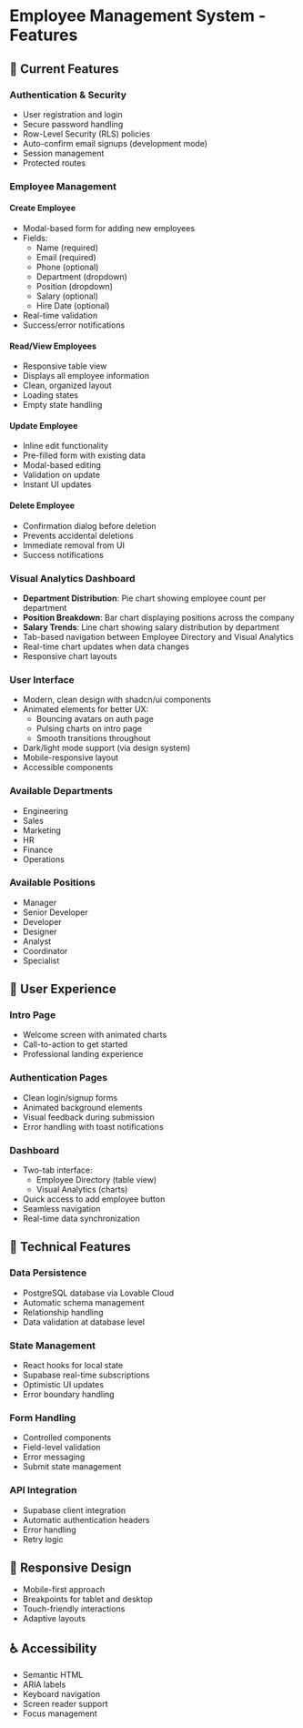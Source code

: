 # Employee Management System - Features

## 🚀 Current Features

### Authentication & Security
- User registration and login
- Secure password handling
- Row-Level Security (RLS) policies
- Auto-confirm email signups (development mode)
- Session management
- Protected routes

### Employee Management

#### Create Employee
- Modal-based form for adding new employees
- Fields:
  - Name (required)
  - Email (required)
  - Phone (optional)
  - Department (dropdown)
  - Position (dropdown)
  - Salary (optional)
  - Hire Date (optional)
- Real-time validation
- Success/error notifications

#### Read/View Employees
- Responsive table view
- Displays all employee information
- Clean, organized layout
- Loading states
- Empty state handling

#### Update Employee
- Inline edit functionality
- Pre-filled form with existing data
- Modal-based editing
- Validation on update
- Instant UI updates

#### Delete Employee
- Confirmation dialog before deletion
- Prevents accidental deletions
- Immediate removal from UI
- Success notifications

### Visual Analytics Dashboard
- **Department Distribution**: Pie chart showing employee count per department
- **Position Breakdown**: Bar chart displaying positions across the company
- **Salary Trends**: Line chart showing salary distribution by department
- Tab-based navigation between Employee Directory and Visual Analytics
- Real-time chart updates when data changes
- Responsive chart layouts

### User Interface
- Modern, clean design with shadcn/ui components
- Animated elements for better UX:
  - Bouncing avatars on auth page
  - Pulsing charts on intro page
  - Smooth transitions throughout
- Dark/light mode support (via design system)
- Mobile-responsive layout
- Accessible components

### Available Departments
- Engineering
- Sales
- Marketing
- HR
- Finance
- Operations

### Available Positions
- Manager
- Senior Developer
- Developer
- Designer
- Analyst
- Coordinator
- Specialist

## 🎨 User Experience

### Intro Page
- Welcome screen with animated charts
- Call-to-action to get started
- Professional landing experience

### Authentication Pages
- Clean login/signup forms
- Animated background elements
- Visual feedback during submission
- Error handling with toast notifications

### Dashboard
- Two-tab interface:
  - Employee Directory (table view)
  - Visual Analytics (charts)
- Quick access to add employee button
- Seamless navigation
- Real-time data synchronization

## 🔧 Technical Features

### Data Persistence
- PostgreSQL database via Lovable Cloud
- Automatic schema management
- Relationship handling
- Data validation at database level

### State Management
- React hooks for local state
- Supabase real-time subscriptions
- Optimistic UI updates
- Error boundary handling

### Form Handling
- Controlled components
- Field-level validation
- Error messaging
- Submit state management

### API Integration
- Supabase client integration
- Automatic authentication headers
- Error handling
- Retry logic

## 📱 Responsive Design
- Mobile-first approach
- Breakpoints for tablet and desktop
- Touch-friendly interactions
- Adaptive layouts

## ♿ Accessibility
- Semantic HTML
- ARIA labels
- Keyboard navigation
- Screen reader support
- Focus management
